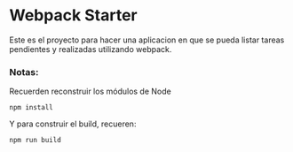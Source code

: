 # Webpack Starter

Este es el proyecto para hacer una aplicacion en que se pueda listar tareas pendientes y realizadas utilizando webpack.

### Notas:
Recuerden reconstruir los módulos de Node
```
npm install
```

Y para construir el build, recueren:
```
npm run build
```